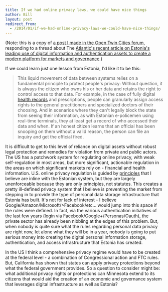 ```yaml
---
title: If we had online privacy laws, we could have nice things
author: Bill
layout: post
redirect_from:
  - /2014/01/if-we-had-online-privacy-laws-we-could-have-nice-things/
---
```

(Note: this is a copy of <a href="https://groups.google.com/forum/#!topic/twin-cities-brigade/3qACA9NcCuA" target="_blank">a post I made in the Open Twin Cities forum</a>, responding to a thread about The <a href="http://m.theatlantic.com/international/archive/2014/01/lessons-from-the-worlds-most-tech-savvy-government/283341/" target="_blank">Atlantic's recent article on Estonia's leading use of digital information and authentication assets to create a modern platform for markets and governance</a>.)

If we could learn just one lesson from Estonia, I'd like it to be this:

> This liquid movement of data between systems relies on a fundamental 
> principle to protect people's privacy: Without question, it is always the 
> citizen who owns his or her data and retains the right to control access to 
> that data. For example, in the case of fully digital [health records](http://e-estonia.com/components/electronic-health-record)
> and prescriptions, people can granularly assign access rights to the general
> practitioners and specialized doctors of their choosing. And in scenarios
> where they can't legally block the state from seeing their information, as
> with Estonian e-policemen using real-time terminals, they at least get a
> record of who accessed their data and when. If an honest citizen learns that
> an official has been snooping on them without a valid reason, the person can
> file an inquiry and get the official fired.

It is difficult to get to this level of reliance on digital assets without 
robust legal protection and remedies for violation from private and public 
actors. The US has a patchwork system for regulating online privacy, with weak
self-regulation in most areas, but more significant, actionable regulation in
the areas on which significant markets rely on - financial and health
information. U.S. online privacy regulation is guided by [principles](http://en.wikipedia.org/wiki/FTC_Fair_Information_Practice)
that I believe are inline with the Estonian system, but they are largely
unenforceable because they are only principles, not statutes. This creates a
pretty ill-defined privacy system that I believe is preventing the market from
stepping in to provide the type of personal data storage infrastructure that
Estonia has built. It's not for lack of interest - I believe 
Google/Amazon/Microsoft/>Facebook/etc... would jump into this space if the
rules were defined. In fact, via the various authentication initiatives of the
last few years (login via Facebook/Google+/Personas/Oauth), the private sector
has already been nibbling at the edges of this problem. But, when nobody is
quite sure what the rules regarding personal data privacy are right now, let
alone what they will be in a year, nobody is going to put serious money into
creating the digital personal information storage, authentication, and access
infrastructure that Estonia has created.

In the US I think a comprehensive privacy regime would have to be created at
the federal level - a combination of Congressional action and FTC rules. But,
California has shown that states can apply privacy protections beyond what the
federal government provides. So a question to consider might be: what
additional privacy rights or protections can Minnesota extend to its citizens
that would aid the creation of an economic and governance system that leverages
digital infrastructure as well as Estonia?
